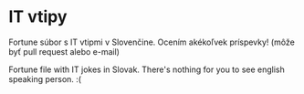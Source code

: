 IT vtipy
========

Fortune súbor s IT vtipmi v Slovenčine. Ocením akékoľvek príspevky! (môže byť pull request alebo e-mail)

Fortune file with IT jokes in Slovak. There's nothing for you to see english speaking person. :(

